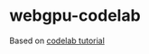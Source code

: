 # webgpu-codelab

Based on [codelab tutorial](https://codelabs.developers.google.com/your-first-webgpu-app)

